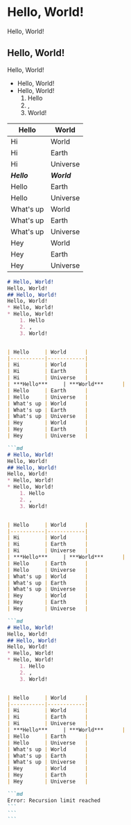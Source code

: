 
# Hello, World!
Hello, World!
## Hello, World!
Hello, World!
* Hello, World!
* Hello, World!
    1. Hello
    2. ,
    3. World!


| Hello     | World      |
|-----------|------------|
| Hi        | World      |
| Hi        | Earth      |
| Hi        | Universe   |
| ***Hello***     | ***World***      |
| Hello     | Earth      |
| Hello     | Universe   |
| What's up | World      |
| What's up | Earth      |
| What's up | Universe   |
| Hey       | World      |
| Hey       | Earth      |
| Hey       | Universe   |

````md
# Hello, World!
Hello, World!
## Hello, World!
Hello, World!
* Hello, World!
* Hello, World!
    1. Hello
    2. ,
    3. World!


| Hello     | World      |
|-----------|------------|
| Hi        | World      |
| Hi        | Earth      |
| Hi        | Universe   |
| ***Hello***     | ***World***      |
| Hello     | Earth      |
| Hello     | Universe   |
| What's up | World      |
| What's up | Earth      |
| What's up | Universe   |
| Hey       | World      |
| Hey       | Earth      |
| Hey       | Universe   |

```md
# Hello, World!
Hello, World!
## Hello, World!
Hello, World!
* Hello, World!
* Hello, World!
    1. Hello
    2. ,
    3. World!


| Hello     | World      |
|-----------|------------|
| Hi        | World      |
| Hi        | Earth      |
| Hi        | Universe   |
| ***Hello***     | ***World***      |
| Hello     | Earth      |
| Hello     | Universe   |
| What's up | World      |
| What's up | Earth      |
| What's up | Universe   |
| Hey       | World      |
| Hey       | Earth      |
| Hey       | Universe   |

```md
# Hello, World!
Hello, World!
## Hello, World!
Hello, World!
* Hello, World!
* Hello, World!
    1. Hello
    2. ,
    3. World!


| Hello     | World      |
|-----------|------------|
| Hi        | World      |
| Hi        | Earth      |
| Hi        | Universe   |
| ***Hello***     | ***World***      |
| Hello     | Earth      |
| Hello     | Universe   |
| What's up | World      |
| What's up | Earth      |
| What's up | Universe   |
| Hey       | World      |
| Hey       | Earth      |
| Hey       | Universe   |

```md
Error: Recursion limit reached
```
```
```
````


